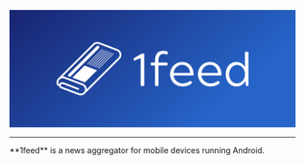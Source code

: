 ![1feed Logo (cover)](branding/cover.png)
<hr>
**1feed** is a news aggregator for mobile devices running Android.
